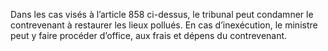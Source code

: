 Dans les cas visés à l’article 858 ci-dessus, le tribunal peut condamner le contrevenant à restaurer les lieux pollués.
En cas d’inexécution, le ministre peut y faire procéder d’office, aux frais et dépens du contrevenant.